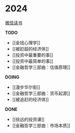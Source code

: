 ---
---

# 2024

[微信读书](https://weread.qq.com/)

**TODO**
- [[金钱心理学]]
- [[被赶超的经济体]]
- [[投资中最重要的事]]
- [[投资中最简单的事]]
- [[金融哲学三部曲：估值原理]]

**DOING**
- [[漫步华尔街]]
- [[金融哲学三部曲：货币起源]]
- [[被追赶的经济体]]

**DONE**
- [[徐远的投资课]]
- [[金融哲学三部曲：市场本质]]

